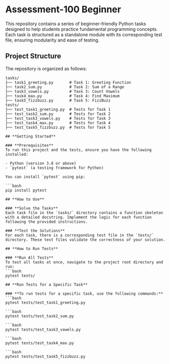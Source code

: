 # **Assessment-100 Beginner**

This repository contains a series of beginner-friendly Python tasks designed to help students practice fundamental programming concepts. Each task is structured as a standalone module with its corresponding test file, ensuring modularity and ease of testing.

## **Project Structure**

The repository is organized as follows:

```plaintext
tasks/
├── task1_greeting.py       # Task 1: Greeting Function
├── task2_sum.py            # Task 2: Sum of a Range
├── task3_vowels.py         # Task 3: Count Vowels
├── task4_max.py            # Task 4: Find Maximum
├── task5_fizzbuzz.py       # Task 5: FizzBuzz
tests/
├── test_task1_greeting.py  # Tests for Task 1
├── test_task2_sum.py       # Tests for Task 2
├── test_task3_vowels.py    # Tests for Task 3
├── test_task4_max.py       # Tests for Task 4
├── test_task5_fizzbuzz.py  # Tests for Task 5

## **Getting Started**

### **Prerequisites**
To run this project and the tests, ensure you have the following installed:

- Python (version 3.8 or above)
- `pytest` (a testing framework for Python)

You can install `pytest` using pip:

```bash
pip install pytest

## **How to Use**

### **Solve the Tasks**
Each task file in the `tasks/` directory contains a function skeleton with a detailed docstring. Implement the logic for each function following the provided instructions.

### **Test the Solutions**
For each task, there is a corresponding test file in the `tests/` directory. These test files validate the correctness of your solution.

## **How to Run Tests**

### **Run All Tests**
To test all tasks at once, navigate to the project root directory and run:
```bash
pytest tests/

## **Run Tests for a Specific Task**

### **To run tests for a specific task, use the following commands:**
```bash
pytest tests/test_task1_greeting.py

```bash
pytest tests/test_task2_sum.py

```bash
pytest tests/test_task3_vowels.py

```bash
pytest tests/test_task4_max.py

```bash
pytest tests/test_task5_fizzbuzz.py
